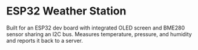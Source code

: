 # ESP32 Weather Station

Built for an ESP32 dev board with integrated OLED screen and BME280 sensor sharing an I2C bus.
Measures temperature, pressure, and humidity and reports it back to a server. 
